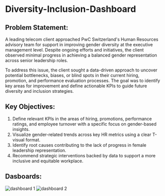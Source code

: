 # Diversity-Inclusion-Dashboard
## Problem Statement:
A leading telecom client approached PwC Switzerland's Human Resources advisory team for support in improving gender diversity at the executive management level. Despite ongoing efforts and initiatives, the client observed minimal progress in achieving a balanced gender representation across senior leadership roles.

To address this issue, the client sought a data-driven approach to uncover potential bottlenecks, biases, or blind spots in their current hiring, promotion, and performance evaluation processes. The goal was to identify key areas for improvement and define actionable KPIs to guide future diversity and inclusion strategies.

## Key Objectives:
1. Define relevant KPIs in the areas of hiring, promotions, performance ratings, and employee turnover with a specific focus on gender-based insights.
2. Visualize gender-related trends across key HR metrics using a clear T-visual format.
3. Identify root causes contributing to the lack of progress in female leadership representation.
4. Recommend strategic interventions backed by data to support a more inclusive and equitable workplace.

## Dasboards:
![dashboard 1](https://github.com/user-attachments/assets/f23b496a-808f-4dd6-a227-2b067095a734)
![dashboard 2](https://github.com/user-attachments/assets/05419053-52da-4ca7-b066-7afdd062af87)
